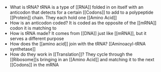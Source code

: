 - What is tRNA?
	tRNA is a type of [[RNA]] folded in on itself with an anticodon that detects for a certain [[Codons]] to add to a polypeptide [[Protein]] chain. They each hold one [[Amino Acid]]
- How is an anticodon coded?
	It is coded as the opposite of the [[mRNA]] codon it is matching to
- How is tRNA made?
	It comes from [[DNA]] just like [[mRNA]], but it serves a different purpose
- How does the [[amino acid]] join with the tRNA?
	[[Aminoacyl-tRNA synthetase]]
- How do they work in [[Translation]]?
	They cycle through the [[Ribosome]]s bringing in an [[Amino Acid]] and matching it to the next [[Codons]] in the mRNA